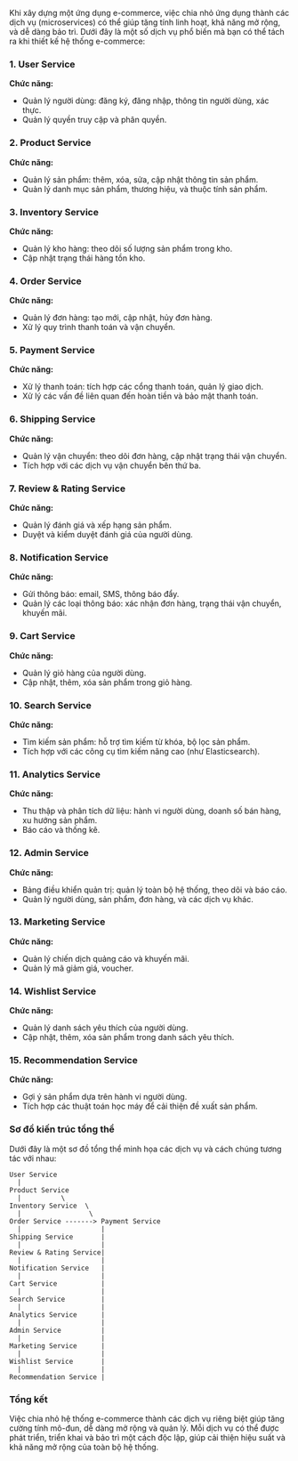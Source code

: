 Khi xây dựng một ứng dụng e-commerce, việc chia nhỏ ứng dụng thành các dịch vụ (microservices) có thể giúp tăng tính linh hoạt, khả năng mở rộng, và dễ dàng bảo trì. Dưới đây là một số dịch vụ phổ biến mà bạn có thể tách ra khi thiết kế hệ thống e-commerce:

### 1. User Service

**Chức năng:**
- Quản lý người dùng: đăng ký, đăng nhập, thông tin người dùng, xác thực.
- Quản lý quyền truy cập và phân quyền.

### 2. Product Service

**Chức năng:**
- Quản lý sản phẩm: thêm, xóa, sửa, cập nhật thông tin sản phẩm.
- Quản lý danh mục sản phẩm, thương hiệu, và thuộc tính sản phẩm.

### 3. Inventory Service

**Chức năng:**
- Quản lý kho hàng: theo dõi số lượng sản phẩm trong kho.
- Cập nhật trạng thái hàng tồn kho.

### 4. Order Service

**Chức năng:**
- Quản lý đơn hàng: tạo mới, cập nhật, hủy đơn hàng.
- Xử lý quy trình thanh toán và vận chuyển.

### 5. Payment Service

**Chức năng:**
- Xử lý thanh toán: tích hợp các cổng thanh toán, quản lý giao dịch.
- Xử lý các vấn đề liên quan đến hoàn tiền và bảo mật thanh toán.

### 6. Shipping Service

**Chức năng:**
- Quản lý vận chuyển: theo dõi đơn hàng, cập nhật trạng thái vận chuyển.
- Tích hợp với các dịch vụ vận chuyển bên thứ ba.

### 7. Review & Rating Service

**Chức năng:**
- Quản lý đánh giá và xếp hạng sản phẩm.
- Duyệt và kiểm duyệt đánh giá của người dùng.

### 8. Notification Service

**Chức năng:**
- Gửi thông báo: email, SMS, thông báo đẩy.
- Quản lý các loại thông báo: xác nhận đơn hàng, trạng thái vận chuyển, khuyến mãi.

### 9. Cart Service

**Chức năng:**
- Quản lý giỏ hàng của người dùng.
- Cập nhật, thêm, xóa sản phẩm trong giỏ hàng.

### 10. Search Service

**Chức năng:**
- Tìm kiếm sản phẩm: hỗ trợ tìm kiếm từ khóa, bộ lọc sản phẩm.
- Tích hợp với các công cụ tìm kiếm nâng cao (như Elasticsearch).

### 11. Analytics Service

**Chức năng:**
- Thu thập và phân tích dữ liệu: hành vi người dùng, doanh số bán hàng, xu hướng sản phẩm.
- Báo cáo và thống kê.

### 12. Admin Service

**Chức năng:**
- Bảng điều khiển quản trị: quản lý toàn bộ hệ thống, theo dõi và báo cáo.
- Quản lý người dùng, sản phẩm, đơn hàng, và các dịch vụ khác.

### 13. Marketing Service

**Chức năng:**
- Quản lý chiến dịch quảng cáo và khuyến mãi.
- Quản lý mã giảm giá, voucher.

### 14. Wishlist Service

**Chức năng:**
- Quản lý danh sách yêu thích của người dùng.
- Cập nhật, thêm, xóa sản phẩm trong danh sách yêu thích.

### 15. Recommendation Service

**Chức năng:**
- Gợi ý sản phẩm dựa trên hành vi người dùng.
- Tích hợp các thuật toán học máy để cải thiện đề xuất sản phẩm.

### Sơ đồ kiến trúc tổng thể

Dưới đây là một sơ đồ tổng thể minh họa các dịch vụ và cách chúng tương tác với nhau:

```plaintext
User Service
  |
Product Service
  |          \
Inventory Service  \
  |                 \
Order Service -------> Payment Service
  |                    |
Shipping Service       |
  |                    |
Review & Rating Service|
  |                    |
Notification Service   |
  |                    |
Cart Service           |
  |                    |
Search Service         |
  |                    |
Analytics Service      |
  |                    |
Admin Service          |
  |                    |
Marketing Service      |
  |                    |
Wishlist Service       |
  |                    |
Recommendation Service |
```

### Tổng kết

Việc chia nhỏ hệ thống e-commerce thành các dịch vụ riêng biệt giúp tăng cường tính mô-đun, dễ dàng mở rộng và quản lý. Mỗi dịch vụ có thể được phát triển, triển khai và bảo trì một cách độc lập, giúp cải thiện hiệu suất và khả năng mở rộng của toàn bộ hệ thống.